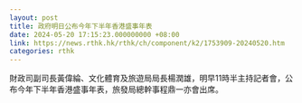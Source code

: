 ```yaml
---
layout: post
title: 政府明日公布今年下半年香港盛事年表
date: 2024-05-20 17:15:23.000000000 +08:00
link: https://news.rthk.hk/rthk/ch/component/k2/1753909-20240520.htm
categories: rthk
---
```


財政司副司長黃偉綸、文化體育及旅遊局局長楊潤雄，明早11時半主持記者會，公布今年下半年香港盛事年表，旅發局總幹事程鼎一亦會出席。
